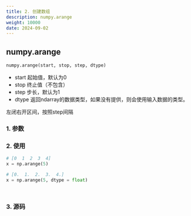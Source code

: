 ```yaml
---
title: 2. 创建数组
description: numpy.arange
weight: 10000
date: 2024-09-02
---
```

<style>
th, td {
  border: 1px solid rgb(190, 190, 190);
}
</style>

## numpy.arange

```python
numpy.arange(start, stop, step, dtype)

```
- start	起始值，默认为0
- stop	终止值（不包含）
- step	步长，默认为1
- dtype	返回ndarray的数据类型，如果没有提供，则会使用输入数据的类型。

左闭右开区间，按照step间隔


### 1. 参数




### 2. 使用



```python
# [0  1  2  3  4]
x = np.arange(5)

# [0.  1.  2.  3.  4.]
x = np.arange(5, dtype = float)




```


### 3. 源码



```python

```
